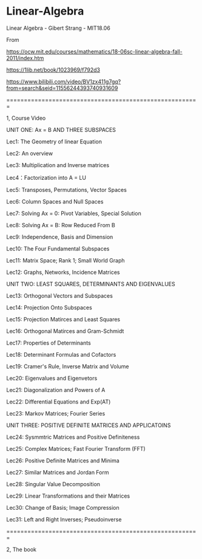 # Linear-Algebra
Linear Algebra - Gibert Strang - MIT18.06

From 

https://ocw.mit.edu/courses/mathematics/18-06sc-linear-algebra-fall-2011/index.htm

https://1lib.net/book/1023969/f792d3

https://www.bilibili.com/video/BV1zx411g7gq?from=search&seid=11556244393740931609


=======================================================



1, Course Video 

UNIT ONE: Ax = B AND THREE SUBSPACES

Lec1: The Geometry of linear Equation

Lec2: An overview

Lec3: Multiplication and Inverse matrices

Lec4：Factorization into A = LU

Lec5: Transposes, Permutations, Vector Spaces

Lec6: Column Spaces and Null Spaces

Lec7: Solving Ax = 0: Pivot Variables, Special Solution

Lec8: Solving Ax = B: Row Reduced From B

Lec9: Independence, Basis and Dimension

Lec10: The Four Fundamental Subspaces

Lec11: Matrix Space; Rank 1; Small World Graph

Lec12: Graphs, Networks, Incidence Matrices

UNIT TWO: LEAST SQUARES, DETERMINANTS AND EIGENVALUES

Lec13: Orthogonal Vectors and Subspaces

Lec14: Projection Onto Subspaces

Lec15: Projection Matirces and Least Squares 

Lec16: Orthogonal Matirces and Gram-Schmidt

Lec17: Properties of Determinants

Lec18: Determinant Formulas and Cofactors

Lec19: Cramer's Rule, Inverse Matrix and Volume

Lec20: Eigenvalues and Eigenvetors

Lec21: Diagonalization and Powers of A

Lec22: Differential Equations and Exp(AT)

Lec23: Markov Matrices; Fourier Series

UNIT THREE: POSITIVE DEFINITE MATRICES AND APPLICATOINS

Lec24: Sysmmtric Matrices and Positive Definiteness

Lec25: Complex Matrices; Fast Fourier Transform (FFT)

Lec26: Positive Definite Matrices and Minima

Lec27: Similar Matrices and Jordan Form

Lec28: Singular Value Decomposition

Lec29: Linear Transformations and their Matrices

Lec30: Change of Basis; Image Compression

Lec31: Left and Right Inverses; Pseudoinverse




=======================================================


2, The book
